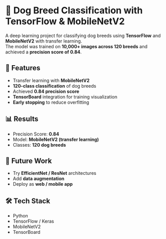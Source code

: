 # 🐶 Dog Breed Classification with TensorFlow & MobileNetV2  

A deep learning project for classifying dog breeds using **TensorFlow** and **MobileNetV2** with transfer learning.  
The model was trained on **10,000+ images across 120 breeds** and achieved a **precision score of 0.84**.  

## 🚀 Features
- Transfer learning with **MobileNetV2**  
- **120-class classification** of dog breeds  
- Achieved **0.84 precision score**  
- **TensorBoard** integration for training visualization  
- **Early stopping** to reduce overfitting  

## 📊 Results
- Precision Score: **0.84**  
- Model: **MobileNetV2 (transfer learning)**  
- Classes: **120 dog breeds**  

## 🔮 Future Work
- Try **EfficientNet / ResNet** architectures  
- Add **data augmentation**  
- Deploy as **web / mobile app**  

## 🛠️ Tech Stack
- Python  
- TensorFlow / Keras  
- MobileNetV2  
- TensorBoard  
